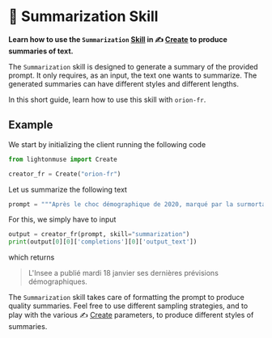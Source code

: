 # 📝 Summarization Skill


**Learn how to use the `Summarization` [Skill](/api/skills) in ✍️ [Create](/api/primitives/create) to produce summaries of text.**


The `Summarization` skill is designed to generate a summary of the provided prompt. It only requires, as an input, the text one wants to
summarize. The generated summaries can have different styles and different lengths. 

In this short guide, learn how to use this skill with `orion-fr`.

## Example

We start by initializing the client running the following code
```python
from lightonmuse import Create

creator_fr = Create("orion-fr")
```
Let us summarize the following text
```python
prompt = """Après le choc démographique de 2020, marqué par la surmortalité liée au Covid-19, c’est sur une note positive que l’Institut national de la statistique et des études économiques (Insee) a choisi de mettre l’accent dans son dernier bilan annuel, présenté mardi 18 janvier. En 2021, « la fécondité se maintient » malgré le contexte pandémique, titre ainsi l’institut de statistiques. Selon les estimations arrêtées fin novembre, 738 000 bébés sont nés en France, soit 3 000 de plus qu’en 2020, nombre en hausse de 0,4 %. La population française s’élève à 67,8 millions d’habitants au 1er janvier 2022."""
```
For this, we simply have to input
```python
output = creator_fr(prompt, skill="summarization")
print(output[0][0]['completions'][0]['output_text'])
```
which returns
> L'Insee a publié mardi 18 janvier ses dernières prévisions démographiques.

The `Summarization` skill takes care of formatting the prompt to produce quality summaries. Feel free to use different sampling strategies, and to play with the various ✍️ [Create](/api/primitives/create) parameters, to produce different styles of summaries.